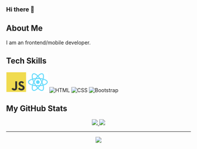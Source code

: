 ### Hi there 👋

<!--
**Skotee/Skotee** is a ✨ _special_ ✨ repository because its `README.md` (this file) appears on your GitHub profile.

Here are some ideas to get you started:

- 🔭 I’m currently working on ...
- 🌱 I’m currently learning ...
- 👯 I’m looking to collaborate on ...
- 🤔 I’m looking for help with ...
- 💬 Ask me about ...
- 📫 How to reach me: ...
- 😄 Pronouns: ...
- ⚡ Fun fact: ...
-->

<h2>About Me</h2> 
<p class="text-justify">I am an frontend/mobile developer. </p>

<h2>Tech Skills</h2>

<p align="left">
  <img src="https://raw.githubusercontent.com/devicons/devicon/v2.15.1/icons/javascript/javascript-original.svg" height="55" title="JavaScript"/>
  <img src="https://raw.githubusercontent.com/devicons/devicon/v2.15.1/icons/react/react-original.svg" height="55" title="ReactJS"/>
  <img src="https://cdn.jsdelivr.net/gh/devicons/devicon/icons/html5/html5-plain.svg" height="55" title="HTML" />
  <img src="https://cdn.jsdelivr.net/gh/devicons/devicon/icons/css3/css3-original.svg" height="55" title="CSS"/>
  <img src="https://cdn.jsdelivr.net/gh/devicons/devicon/icons/bootstrap/bootstrap-original.svg" height="55" title="Bootstrap"/>
</p>


<h2>My GitHub Stats</h2>
<div align="center">
<a href="https://git.io/streak-stats">
  <img  height="180em" src="https://github-readme-stats.vercel.app/api?username=skotee&show_icons=true&hide_border=true&theme=nord"/>
  <img  height="180em" src="https://github-readme-stats.vercel.app/api/top-langs/?username=skotee&layout=compact&theme=nord&hide_border=true&langs_count=8"/>
</a>
  
<hr/>
  
![](https://komarev.com/ghpvc/?username=skotee&style=flat&color=grey)
